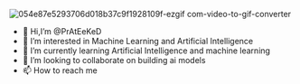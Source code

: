 
 ![054e87e5293706d018b37c9f1928109f-ezgif com-video-to-gif-converter](https://github.com/user-attachments/assets/c941776a-44ac-40af-b08b-a61ae565e782)
- 👋 Hi,I’m @PrAtEeKeD
- 👀 I’m interested in Machine Learning and Artificial Intelligence
- 🌱 I’m currently learning Artificial Intelligence and machine learning
- 💞️ I’m looking to collaborate on building ai models
- 📫 How to reach me 
<!---
PrAtEeKeD/PrAtEeKeD is a ✨ special ✨ repository because its `README.md` (this file) appears on your GitHub profile.
You can click the Preview link to take a look at your changes.
--->

